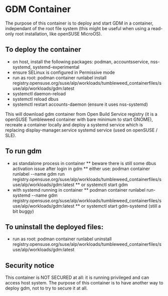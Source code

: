 # GDM Container #

The purpose of this container is to deploy and start GDM in a container, independant of the root file system
(this might be useful when using a read-only root installation, like openSUSE MicroOS).

## To deploy the container
* on host, install the following packages: podman, accountsservice, nss-systemd, systemd-experimental
* ensure SELinux is configured in Permissive mode
* run as root: podman container runlabel install registry.opensuse.org/suse/alp/workloads/tumbleweed_containerfiles/suse/alp/workloads/gdm:latest
* systemctl daemon-reload
* systemctl reload dbus
* systemctl restart accounts-daemon (ensure it uses nss-systemd)


This will download gdm container from Open Build Service registry (it is a openSUSE Tumbleweed container with bare minimum to start GNOME), recreate a container locally and deploy a systemd service which is replacing display-manager.service systemd service (used on openSUSE / SLE).

## To run gdm
* as standalone process in container
** beware there is still some dbus activation issue after login in gdm
** either use: podman container runlabel --name gdm run registry.opensuse.org/suse/alp/workloads/tumbleweed_containerfiles/suse/alp/workloads/gdm:latest
** or systemctl start gdm
* with systemd running in container
** podman container runlabel run-systemd --name gdm registry.opensuse.org/suse/alp/workloads/tumbleweed_containerfiles/suse/alp/workloads/gdm:latest
** or systemctl start gdm-systemd (still a bit buggy)


## To uninstall the deployed files:
* run as root: podman container runlabel uninstall registry.opensuse.org/suse/alp/workloads/tumbleweed_containerfiles/suse/alp/workloads/gdm:latest

## Security notice
This container is NOT SECURED at all: it is running privileged and can access host system. The purpose of this container is to have another way to deploy gdm, not to try to secure it at all.

